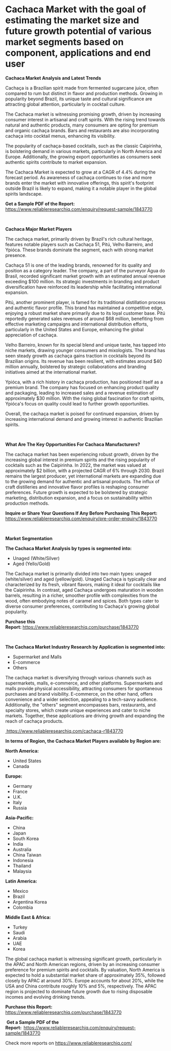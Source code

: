 <p><h1>Cachaca Market with the goal of estimating the market size and future growth potential of various market segments based on component, applications and end user</h1></p><p><strong>Cachaca Market Analysis and Latest Trends</strong></p>
<p><p>Cachaça is a Brazilian spirit made from fermented sugarcane juice, often compared to rum but distinct in flavor and production methods. Growing in popularity beyond Brazil, its unique taste and cultural significance are attracting global attention, particularly in cocktail culture. </p><p>The Cachaca market is witnessing promising growth, driven by increasing consumer interest in artisanal and craft spirits. With the rising trend towards natural and authentic products, many consumers are opting for premium and organic cachaça brands. Bars and restaurants are also incorporating cachaça into cocktail menus, enhancing its visibility. </p><p>The popularity of cachaça-based cocktails, such as the classic Caipirinha, is bolstering demand in various markets, particularly in North America and Europe. Additionally, the growing export opportunities as consumers seek authentic spirits contribute to market expansion. </p><p>The Cachaca Market is expected to grow at a CAGR of 4.4% during the forecast period. As awareness of cachaça continues to rise and more brands enter the market with innovative offerings, this spirit's footprint outside Brazil is likely to expand, making it a notable player in the global spirits landscape.</p></p>
<p><strong>Get a Sample PDF of the Report:&nbsp;</strong> <a href="https://www.reliableresearchiq.com/enquiry/request-sample/1843770?utm_campaign=3524&utm_medium=2&utm_source=Github&utm_content=ia&utm_term=07042025&utm_id=cachaca">https://www.reliableresearchiq.com/enquiry/request-sample/1843770</a></p>
<p>&nbsp;</p>
<p><strong>Cachaca Major Market Players</strong></p>
<p><p>The cachaça market, primarily driven by Brazil's rich cultural heritage, features notable players such as Cachaça 51, Pitú, Velho Barreiro, and Ypióca. These brands dominate the segment, each with strong market presence.</p><p>Cachaça 51 is one of the leading brands, renowned for its quality and position as a category leader. The company, a part of the purveyor Água do Brasil, recorded significant market growth with an estimated annual revenue exceeding $100 million. Its strategic investments in branding and product diversification have reinforced its leadership while facilitating international expansion.</p><p>Pitú, another prominent player, is famed for its traditional distillation process and authentic flavor profile. This brand has maintained a competitive edge, enjoying a robust market share primarily due to its loyal customer base. Pitú reportedly generated sales revenues of around $68 million, benefiting from effective marketing campaigns and international distribution efforts, particularly in the United States and Europe, enhancing the global appreciation of cachaça.</p><p>Velho Barreiro, known for its special blend and unique taste, has tapped into niche markets, drawing younger consumers and mixologists. The brand has seen steady growth as cachaça gains traction in cocktails beyond its Brazilian origins. Its revenue has been resilient, with estimates around $40 million annually, bolstered by strategic collaborations and branding initiatives aimed at the international market.</p><p>Ypióca, with a rich history in cachaça production, has positioned itself as a premium brand. The company has focused on enhancing product quality and packaging, leading to increased sales and a revenue estimation of approximately $30 million. With the rising global fascination for craft spirits, Ypióca's focus on quality could lead to further growth opportunities.</p><p>Overall, the cachaça market is poised for continued expansion, driven by increasing international demand and growing interest in authentic Brazilian spirits.</p></p>
<p>&nbsp;</p>
<p><strong>What Are The Key Opportunities For Cachaca Manufacturers?</strong></p>
<p><p>The cachaça market has been experiencing robust growth, driven by the increasing global interest in premium spirits and the rising popularity of cocktails such as the Caipirinha. In 2022, the market was valued at approximately $2 billion, with a projected CAGR of 6% through 2030. Brazil remains the largest producer, yet international markets are expanding due to the growing demand for authentic and artisanal products. The influx of craft distilleries and innovative flavor profiles is reshaping consumer preferences. Future growth is expected to be bolstered by strategic marketing, distribution expansion, and a focus on sustainability within production methods.</p></p>
<p><strong>Inquire or Share Your Questions If Any Before Purchasing This Report:</strong> <a href="https://www.reliableresearchiq.com/enquiry/pre-order-enquiry/1843770?utm_campaign=3524&utm_medium=2&utm_source=Github&utm_content=ia&utm_term=07042025&utm_id=cachaca">https://www.reliableresearchiq.com/enquiry/pre-order-enquiry/1843770</a></p>
<p>&nbsp;</p>
<p><strong>Market Segmentation</strong></p>
<p><strong>The Cachaca Market Analysis by types is segmented into:</strong></p>
<p><ul><li>Unaged (White/Silver)</li><li>Aged (Yello/Gold)</li></ul></p>
<p><p>The Cachaça market is primarily divided into two main types: unaged (white/silver) and aged (yellow/gold). Unaged Cachaça is typically clear and characterized by its fresh, vibrant flavors, making it ideal for cocktails like the Caipirinha. In contrast, aged Cachaça undergoes maturation in wooden barrels, resulting in a richer, smoother profile with complexities from the wood, often embodying notes of caramel and spices. Both types cater to diverse consumer preferences, contributing to Cachaça's growing global popularity.</p></p>
<p><strong>Purchase this Report:&nbsp;</strong><a href="https://www.reliableresearchiq.com/purchase/1843770?utm_campaign=3524&utm_medium=2&utm_source=Github&utm_content=ia&utm_term=07042025&utm_id=cachaca">https://www.reliableresearchiq.com/purchase/1843770</a></p>
<p>&nbsp;</p>
<p><strong>The Cachaca Market Industry Research by Application is segmented into:</strong></p>
<p><ul><li>Supermarket and Malls</li><li>E-commerce</li><li>Others</li></ul></p>
<p><p>The cachaça market is diversifying through various channels such as supermarkets, malls, e-commerce, and other platforms. Supermarkets and malls provide physical accessibility, attracting consumers for spontaneous purchases and brand visibility. E-commerce, on the other hand, offers convenience and a wider selection, appealing to a tech-savvy audience. Additionally, the "others" segment encompasses bars, restaurants, and specialty stores, which create unique experiences and cater to niche markets. Together, these applications are driving growth and expanding the reach of cachaça products.</p></p>
<p><a href="https://www.reliableresearchiq.com/cachaca-r1843770?utm_campaign=3524&utm_medium=2&utm_source=Github&utm_content=ia&utm_term=07042025&utm_id=cachaca">&nbsp;https://www.reliableresearchiq.com/cachaca-r1843770</a></p>
<p><strong>In terms of Region, the Cachaca Market Players available by Region are:</strong></p>
<p>
    <p> <strong> North America: </strong>
        <ul>
            <li>United States</li>
            <li>Canada</li>
        </ul>
        </p> 
    <p> <strong> Europe: </strong>
        <ul>
            <li>Germany</li>
            <li>France</li>
            <li>U.K.</li>
            <li>Italy</li>
            <li>Russia</li>
        </ul>
        </p> 
    <p> <strong> Asia-Pacific: </strong>
        <ul>
            <li>China</li>
            <li>Japan</li>
            <li>South Korea</li>
            <li>India</li>
            <li>Australia</li>
            <li>China Taiwan</li>
            <li>Indonesia</li>
            <li>Thailand</li>
            <li>Malaysia</li>
        </ul>
        </p> 
    <p> <strong> Latin America: </strong>
        <ul>
            <li>Mexico</li>
            <li>Brazil</li>
            <li>Argentina Korea</li>
            <li>Colombia</li>
        </ul>
        </p> 
    <p> <strong> Middle East & Africa: </strong>
        <ul>
            <li>Turkey</li>
            <li>Saudi</li>
            <li>Arabia</li>
            <li>UAE</li>
            <li>Korea</li>
        </ul>
    </p>
    </p>
<p><p>The global cachaça market is witnessing significant growth, particularly in the APAC and North American regions, driven by an increasing consumer preference for premium spirits and cocktails. By valuation, North America is expected to hold a substantial market share of approximately 35%, followed closely by APAC at around 30%. Europe accounts for about 20%, while the USA and China contribute roughly 10% and 5%, respectively. The APAC region is projected to dominate future growth due to rising disposable incomes and evolving drinking trends.</p></p>
<p><strong>Purchase this Report: </strong><a href="https://www.reliableresearchiq.com/purchase/1843770?utm_campaign=3524&utm_medium=2&utm_source=Github&utm_content=ia&utm_term=07042025&utm_id=cachaca">https://www.reliableresearchiq.com/purchase/1843770</a></p>
<p>&nbsp;<strong>Get a Sample PDF of the Report:&nbsp;&nbsp;</strong><a href="https://www.reliableresearchiq.com/enquiry/request-sample/1843770?utm_campaign=3524&utm_medium=2&utm_source=Github&utm_content=ia&utm_term=07042025&utm_id=cachaca">https://www.reliableresearchiq.com/enquiry/request-sample/1843770</a></p>
<p><strong></strong></p>
<p>Check more reports on <a href="https://www.reliableresearchiq.com/?utm_campaign=3524&utm_medium=2&utm_source=Github&utm_content=ia&utm_term=07042025&utm_id=cachaca">https://www.reliableresearchiq.com/</a></p>